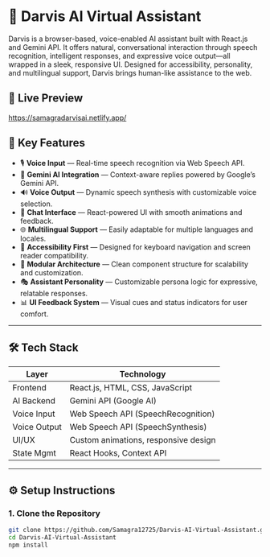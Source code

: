 # 🧠 Darvis AI Virtual Assistant

Darvis is a browser-based, voice-enabled AI assistant built with React.js and Gemini API. It offers natural, conversational interaction through speech recognition, intelligent responses, and expressive voice output—all wrapped in a sleek, responsive UI. Designed for accessibility, personality, and multilingual support, Darvis brings human-like assistance to the web.


## 🚀 Live Preview
https://samagradarvisai.netlify.app/


## 🌟 Key Features

- 🎙️ **Voice Input** — Real-time speech recognition via Web Speech API.
- 🧠 **Gemini AI Integration** — Context-aware replies powered by Google’s Gemini API.
- 🔊 **Voice Output** — Dynamic speech synthesis with customizable voice selection.
- 💬 **Chat Interface** — React-powered UI with smooth animations and feedback.
- 🌐 **Multilingual Support** — Easily adaptable for multiple languages and locales.
- 🦾 **Accessibility First** — Designed for keyboard navigation and screen reader compatibility.
- 🧩 **Modular Architecture** — Clean component structure for scalability and customization.
- 🎭 **Assistant Personality** — Customizable persona logic for expressive, relatable responses.
- 📊 **UI Feedback System** — Visual cues and status indicators for user comfort.

---

## 🛠️ Tech Stack

| Layer         | Technology                          |
|---------------|--------------------------------------|
| Frontend      | React.js, HTML, CSS, JavaScript      |
| AI Backend    | Gemini API (Google AI)               |
| Voice Input   | Web Speech API (SpeechRecognition)   |
| Voice Output  | Web Speech API (SpeechSynthesis)     |
| UI/UX         | Custom animations, responsive design |
| State Mgmt    | React Hooks, Context API             |

---

## ⚙️ Setup Instructions

### 1. Clone the Repository

```bash
git clone https://github.com/Samagra12725/Darvis-AI-Virtual-Assistant.git
cd Darvis-AI-Virtual-Assistant
npm install







